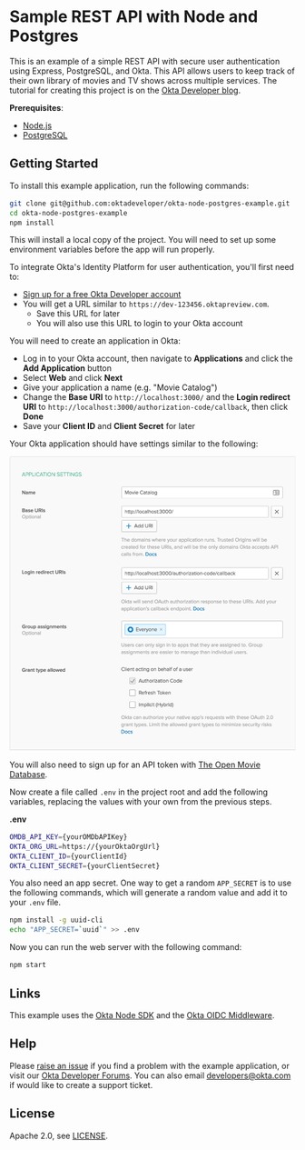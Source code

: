 # Sample REST API with Node and Postgres

This is an example of a simple REST API with secure user authentication using Express, PostgreSQL, and Okta. This API allows users to keep track of their own library of movies and TV shows across multiple services. The tutorial for creating this project is on the [Okta Developer blog](https://developer.okta.com/blog/2019/03/27/build-rest-api-with-node-and-postgres).

**Prerequisites**:
  * [Node.js](https://nodejs.org/en/)
  * [PostgreSQL](https://www.postgresql.org/download/)

## Getting Started

To install this example application, run the following commands:

```bash
git clone git@github.com:oktadeveloper/okta-node-postgres-example.git
cd okta-node-postgres-example
npm install
```

This will install a local copy of the project. You will need to set up some environment variables before the app will run properly.

To integrate Okta's Identity Platform for user authentication, you'll first need to:

* [Sign up for a free Okta Developer account](https://www.okta.com/developer/signup/)
* You will get a URL similar to `https://dev-123456.oktapreview.com`.
  * Save this URL for later
  * You will also use this URL to login to your Okta account

You will need to create an application in Okta:

* Log in to your Okta account, then navigate to **Applications** and click the **Add Application** button
* Select **Web** and click **Next**
* Give your application a name (e.g. "Movie Catalog")
* Change the **Base URI** to `http://localhost:3000/` and the **Login redirect URI** to `http://localhost:3000/authorization-code/callback`, then click **Done**
* Save your **Client ID** and **Client Secret** for later

Your Okta application should have settings similar to the following:

![Okta Application Settings](images/okta-app-settings.png)

You will also need to sign up for an API token with [The Open Movie Database](https://www.omdbapi.com/apikey.aspx).

Now create a file called `.env` in the project root and add the following variables, replacing the values with your own from the previous steps.

**.env**
```bash
OMDB_API_KEY={yourOMDbAPIKey}
OKTA_ORG_URL=https://{yourOktaOrgUrl}
OKTA_CLIENT_ID={yourClientId}
OKTA_CLIENT_SECRET={yourClientSecret}
```

You also need an app secret. One way to get a random `APP_SECRET` is to use the following commands, which will generate a random value and add it to your `.env` file.

```bash
npm install -g uuid-cli
echo "APP_SECRET=`uuid`" >> .env
```

Now you can run the web server with the following command:

```bash
npm start
```

## Links

This example uses the [Okta Node SDK](https://github.com/okta/okta-sdk-nodejs) and the [Okta OIDC Middleware](https://github.com/okta/okta-oidc-js/tree/master/packages/oidc-middleware).

## Help

Please [raise an issue](https://github.com/oktadeveloper/okta-node-postgres-example/issues) if you find a problem with the example application, or visit our [Okta Developer Forums](https://devforum.okta.com/). You can also email [developers@okta.com](mailto:developers@okta.com) if would like to create a support ticket.

## License

Apache 2.0, see [LICENSE](LICENSE).
